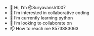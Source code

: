 - 👋 Hi, I’m @Suryavansh1007
- 👀 I’m interested in collaborative coding
- 🌱 I’m currently learning python
- 💞️ I’m looking to collaborate on 
- 📫 How to reach me 8573883063

<!---
Suryavansh1007/Suryavansh1007 is a ✨ special ✨ repository because its `README.md` (this file) appears on your GitHub profile.
You can click the Preview link to take a look at your changes.
--->
